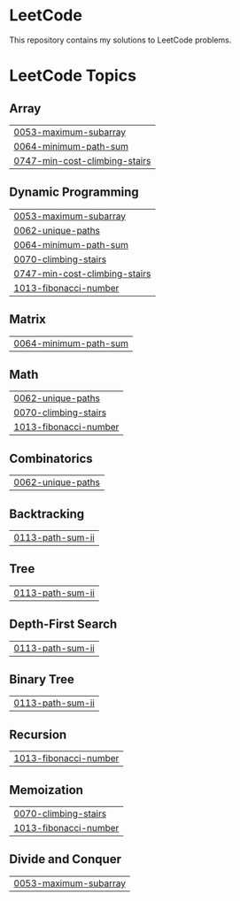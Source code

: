 # LeetCode

This repository contains my solutions to LeetCode problems.

<!---LeetCode Topics Start-->
# LeetCode Topics
## Array
|  |
| ------- |
| [0053-maximum-subarray](https://github.com/pavanshanbhag/leetcode-submissions/tree/master/0053-maximum-subarray) |
| [0064-minimum-path-sum](https://github.com/pavanshanbhag/leetcode-submissions/tree/master/0064-minimum-path-sum) |
| [0747-min-cost-climbing-stairs](https://github.com/pavanshanbhag/leetcode-submissions/tree/master/0747-min-cost-climbing-stairs) |
## Dynamic Programming
|  |
| ------- |
| [0053-maximum-subarray](https://github.com/pavanshanbhag/leetcode-submissions/tree/master/0053-maximum-subarray) |
| [0062-unique-paths](https://github.com/pavanshanbhag/leetcode-submissions/tree/master/0062-unique-paths) |
| [0064-minimum-path-sum](https://github.com/pavanshanbhag/leetcode-submissions/tree/master/0064-minimum-path-sum) |
| [0070-climbing-stairs](https://github.com/pavanshanbhag/leetcode-submissions/tree/master/0070-climbing-stairs) |
| [0747-min-cost-climbing-stairs](https://github.com/pavanshanbhag/leetcode-submissions/tree/master/0747-min-cost-climbing-stairs) |
| [1013-fibonacci-number](https://github.com/pavanshanbhag/leetcode-submissions/tree/master/1013-fibonacci-number) |
## Matrix
|  |
| ------- |
| [0064-minimum-path-sum](https://github.com/pavanshanbhag/leetcode-submissions/tree/master/0064-minimum-path-sum) |
## Math
|  |
| ------- |
| [0062-unique-paths](https://github.com/pavanshanbhag/leetcode-submissions/tree/master/0062-unique-paths) |
| [0070-climbing-stairs](https://github.com/pavanshanbhag/leetcode-submissions/tree/master/0070-climbing-stairs) |
| [1013-fibonacci-number](https://github.com/pavanshanbhag/leetcode-submissions/tree/master/1013-fibonacci-number) |
## Combinatorics
|  |
| ------- |
| [0062-unique-paths](https://github.com/pavanshanbhag/leetcode-submissions/tree/master/0062-unique-paths) |
## Backtracking
|  |
| ------- |
| [0113-path-sum-ii](https://github.com/pavanshanbhag/leetcode-submissions/tree/master/0113-path-sum-ii) |
## Tree
|  |
| ------- |
| [0113-path-sum-ii](https://github.com/pavanshanbhag/leetcode-submissions/tree/master/0113-path-sum-ii) |
## Depth-First Search
|  |
| ------- |
| [0113-path-sum-ii](https://github.com/pavanshanbhag/leetcode-submissions/tree/master/0113-path-sum-ii) |
## Binary Tree
|  |
| ------- |
| [0113-path-sum-ii](https://github.com/pavanshanbhag/leetcode-submissions/tree/master/0113-path-sum-ii) |
## Recursion
|  |
| ------- |
| [1013-fibonacci-number](https://github.com/pavanshanbhag/leetcode-submissions/tree/master/1013-fibonacci-number) |
## Memoization
|  |
| ------- |
| [0070-climbing-stairs](https://github.com/pavanshanbhag/leetcode-submissions/tree/master/0070-climbing-stairs) |
| [1013-fibonacci-number](https://github.com/pavanshanbhag/leetcode-submissions/tree/master/1013-fibonacci-number) |
## Divide and Conquer
|  |
| ------- |
| [0053-maximum-subarray](https://github.com/pavanshanbhag/leetcode-submissions/tree/master/0053-maximum-subarray) |
<!---LeetCode Topics End-->
